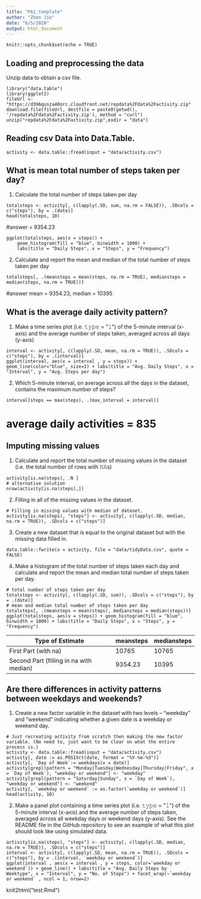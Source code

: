 ```yaml
---
title: "PA1_template"
author: "Zhen Jie"
date: "6/5/2020"
output: html_document
---
```


```{r setup, include=FALSE}
knitr::opts_chunk$set(echo = TRUE)
```

## Loading and preprocessing the data
Unzip data to obtain a csv file.

```{r}
library("data.table")
library(ggplot2)
fileUrl <- "https://d396qusza40orc.cloudfront.net/repdata%2Fdata%2Factivity.zip"
download.file(fileUrl, destfile = paste0(getwd(), '/repdata%2Fdata%2Factivity.zip'), method = "curl")
unzip("repdata%2Fdata%2Factivity.zip",exdir = "data")
```

## Reading csv Data into Data.Table. 
```{r}
activity <- data.table::fread(input = "data/activity.csv")
```

## What is mean total number of steps taken per day?

1. Calculate the total number of steps taken per day

```{r}
totalsteps <- activity[, c(lapply(.SD, sum, na.rm = FALSE)), .SDcols = c("steps"), by = .(date)] 
head(totalsteps, 10)
```
#answer = 9354.23

```{r}
ggplot(totalsteps, aes(x = steps)) +
    geom_histogram(fill = "blue", binwidth = 1000) +
    labs(title = "Daily Steps", x = "Steps", y = "Frequency")
```

2. Calculate and report the mean and median of the total number of steps taken per day
```{r}
totalsteps[, .(meansteps = mean(steps, na.rm = TRUE), mediansteps = median(steps, na.rm = TRUE))]
```
#answer mean = 9354.23, median = 10395

## What is the average daily activity pattern?

1. Make a time series plot (i.e. 𝚝𝚢𝚙𝚎 = "𝚕") of the 5-minute interval (x-axis) and the average number of steps taken, averaged across all days (y-axis)

```{r}
interval <- activity[, c(lapply(.SD, mean, na.rm = TRUE)), .SDcols = c("steps"), by = .(interval)] 
ggplot(interval, aes(x = interval , y = steps)) + geom_line(color="blue", size=1) + labs(title = "Avg. Daily Steps", x = "Interval", y = "Avg. Steps per day")
```

2. Which 5-minute interval, on average across all the days in the dataset, contains the maximum number of steps?

```{r}
interval[steps == max(steps), .(max_interval = interval)]
```
# average daily activities = 835

## Imputing missing values

1. Calculate and report the total number of missing values in the dataset (i.e. the total number of rows with 𝙽𝙰s)

```{r}
activity[is.na(steps), .N ]
# alternative solution
nrow(activity[is.na(steps),])
```

2. Filling in all of the missing values in the dataset. 

```{r}
# Filling in missing values with median of dataset. 
activity[is.na(steps), "steps"] <- activity[, c(lapply(.SD, median, na.rm = TRUE)), .SDcols = c("steps")]
```

3. Create a new dataset that is equal to the original dataset but with the missing data filled in.

```{r}
data.table::fwrite(x = activity, file = "data/tidyData.csv", quote = FALSE)
```

4. Make a histogram of the total number of steps taken each day and calculate and report the mean and median total number of steps taken per day. 

```{r}
# total number of steps taken per day
totalsteps <- activity[, c(lapply(.SD, sum)), .SDcols = c("steps"), by = .(date)] 
# mean and median total number of steps taken per day
totalsteps[, .(meansteps = mean(steps), mediansteps = median(steps))]
ggplot(totalsteps, aes(x = steps)) + geom_histogram(fill = "blue", binwidth = 1000) + labs(title = "Daily Steps", x = "Steps", y = "Frequency")
```

Type of Estimate | meansteps | mediansteps
--- | --- | ---
First Part (with na) | 10765 | 10765
Second Part (filling in na with median) | 9354.23 | 10395

## Are there differences in activity patterns between weekdays and weekends?

1. Create a new factor variable in the dataset with two levels – “weekday” and “weekend” indicating whether a given date is a weekday or weekend day.

```{r}
# Just recreating activity from scratch then making the new factor variable. (No need to, just want to be clear on what the entire process is.) 
activity <- data.table::fread(input = "data/activity.csv")
activity[, date := as.POSIXct(date, format = "%Y-%m-%d")]
activity[, `Day of Week`:= weekdays(x = date)]
activity[grepl(pattern = "Monday|Tuesday|Wednesday|Thursday|Friday", x = `Day of Week`), "weekday or weekend"] <- "weekday"
activity[grepl(pattern = "Saturday|Sunday", x = `Day of Week`), "weekday or weekend"] <- "weekend"
activity[, `weekday or weekend` := as.factor(`weekday or weekend`)]
head(activity, 10)
```

2. Make a panel plot containing a time series plot (i.e. 𝚝𝚢𝚙𝚎 = "𝚕") of the 5-minute interval (x-axis) and the average number of steps taken, averaged across all weekday days or weekend days (y-axis). See the README file in the GitHub repository to see an example of what this plot should look like using simulated data.

```{r}
activity[is.na(steps), "steps"] <- activity[, c(lapply(.SD, median, na.rm = TRUE)), .SDcols = c("steps")]
interval <- activity[, c(lapply(.SD, mean, na.rm = TRUE)), .SDcols = c("steps"), by = .(interval, `weekday or weekend`)] 
ggplot(interval , aes(x = interval , y = steps, color=`weekday or weekend`)) + geom_line() + labs(title = "Avg. Daily Steps by Weektype", x = "Interval", y = "No. of Steps") + facet_wrap(~`weekday or weekend` , ncol = 1, nrow=2)
```

knit2html("test.Rmd")
        

